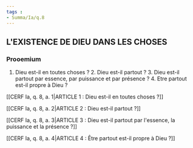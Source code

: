 ```yaml
---
tags : 
- Summa/Ia/q.8
---
```


## L'EXISTENCE DE DIEU DANS LES CHOSES

### Prooemium

1. Dieu est-il en toutes choses ? 2. Dieu est-il partout ? 3. Dieu est-il partout par essence, par puissance et par présence ? 4. Etre partout est-il propre à Dieu ? 

[[CERF Ia, q. 8, a. 1|ARTICLE 1 : Dieu est-il en toutes choses ?]]

[[CERF Ia, q. 8, a. 2|ARTICLE 2 : Dieu est-il partout ?]]

[[CERF Ia, q. 8, a. 3|ARTICLE 3 : Dieu est-il partout par l'essence, la puissance et la présence ?]]

[[CERF Ia, q. 8, a. 4|ARTICLE 4 : Être partout est-il propre à Dieu ?]]

